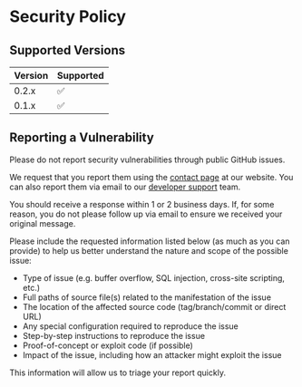 # Security Policy

## Supported Versions

| Version | Supported          |
| ------- | ------------------ |
| 0.2.x   | :white_check_mark: |
| 0.1.x   | :white_check_mark: |


## Reporting a Vulnerability

Please do not report security vulnerabilities through public GitHub issues.

We request that you report them using the [contact page](https://sonetel.com/en/contact/) at our website. You can also report them via email to our [developer support](mailto:dev.support@sonetel.com) team.

You should receive a response within 1 or 2 business days. If, for some reason, you do not please follow up via email to ensure we received your original message.

Please include the requested information listed below (as much as you can provide) to help us better understand the nature and scope of the possible issue:

- Type of issue (e.g. buffer overflow, SQL injection, cross-site scripting, etc.)
- Full paths of source file(s) related to the manifestation of the issue
- The location of the affected source code (tag/branch/commit or direct URL)
- Any special configuration required to reproduce the issue
- Step-by-step instructions to reproduce the issue
- Proof-of-concept or exploit code (if possible)
- Impact of the issue, including how an attacker might exploit the issue

This information will allow us to triage your report quickly.
